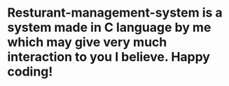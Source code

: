 # Resturant-management-system is a system made in C language by me which may give very much interaction to you I believe. Happy coding!

